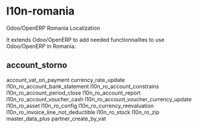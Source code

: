 l10n-romania
============

Odoo/OpenERP Romania Localization

It extends Odoo/OpenERP to add needed functionnalites to use Odoo/OpenERP in Romania.

account_storno
------------
account_vat_on_payment
currency_rate_update
l10n_ro_account_bank_statement
l10n_ro_account_constrains
l10n_ro_account_period_close
l10n_ro_account_report
l10n_ro_account_voucher_cash
l10n_ro_account_voucher_currency_update
l10n_ro_asset
l10n_ro_config
l10n_ro_currency_reevaluation
l10n_ro_invoice_line_not_deductible
l10n_ro_stock
l10n_ro_zip
master_data_plus
partner_create_by_vat
